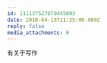 ```yaml
---
id: 111137527879445003
date: 2010-04-13T21:25:00.000Z
reply: false
media_attachments: 0
---
```


有关于写作 ​​​​

